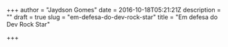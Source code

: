 +++
author = "Jaydson Gomes"
date = 2016-10-18T05:21:21Z
description = ""
draft = true
slug = "em-defesa-do-dev-rock-star"
title = "Em defesa do Dev Rock Star"

+++

